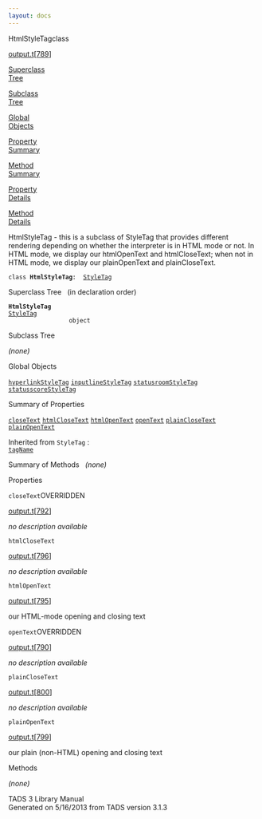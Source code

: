 ```yaml
---
layout: docs
---
```

<span class="title">HtmlStyleTag</span><span class="type">class</span>

[output.t](../file/output.t.html)\[[789](../source/output.t.html#789)\]

[Superclass  
Tree](#_SuperClassTree_)

[Subclass  
Tree](#_SubClassTree_)

[Global  
Objects](#_ObjectSummary_)

[Property  
Summary](#_PropSummary_)

[Method  
Summary](#_MethodSummary_)

[Property  
Details](#_Properties_)

[Method  
Details](#_Methods_)



HtmlStyleTag - this is a subclass of StyleTag that provides different
rendering depending on whether the interpreter is in HTML mode or not.
In HTML mode, we display our htmlOpenText and htmlCloseText; when not in
HTML mode, we display our plainOpenText and plainCloseText.

`class `**`HtmlStyleTag`**` :   `[`StyleTag`](../object/StyleTag.html)



<span id="_SuperClassTree_"></span>



<span class="hdln">Superclass Tree</span>   (in declaration order)



**`HtmlStyleTag`**  
[`StyleTag`](../object/StyleTag.html)  
`                 object`  
<span id="_SubClassTree_"></span>



<span class="hdln">Subclass Tree</span>  



*(none)* <span id="_ObjectSummary_"></span>



<span class="hdln">Global Objects</span>  



[`hyperlinkStyleTag`](../object/hyperlinkStyleTag.html) [`inputlineStyleTag`](../object/inputlineStyleTag.html) [`statusroomStyleTag`](../object/statusroomStyleTag.html) [`statusscoreStyleTag`](../object/statusscoreStyleTag.html)
<span id="_PropSummary_"></span>



<span class="hdln">Summary of Properties</span>  



[`closeText`](#closeText) [`htmlCloseText`](#htmlCloseText) [`htmlOpenText`](#htmlOpenText) [`openText`](#openText) [`plainCloseText`](#plainCloseText) [`plainOpenText`](#plainOpenText)

Inherited from `StyleTag` :  
[`tagName`](../object/StyleTag.html#tagName)

<span id="_MethodSummary_"></span>



<span class="hdln">Summary of Methods</span>  
*(none)* <span id="_Properties_"></span>



<span class="hdln">Properties</span>  



<span id="closeText"></span>

`closeText`<span class="rem">OVERRIDDEN</span>

[output.t](../file/output.t.html)\[[792](../source/output.t.html#792)\]



*no description available*



<span id="htmlCloseText"></span>

`htmlCloseText`

[output.t](../file/output.t.html)\[[796](../source/output.t.html#796)\]



*no description available*



<span id="htmlOpenText"></span>

`htmlOpenText`

[output.t](../file/output.t.html)\[[795](../source/output.t.html#795)\]



our HTML-mode opening and closing text



<span id="openText"></span>

`openText`<span class="rem">OVERRIDDEN</span>

[output.t](../file/output.t.html)\[[790](../source/output.t.html#790)\]



*no description available*



<span id="plainCloseText"></span>

`plainCloseText`

[output.t](../file/output.t.html)\[[800](../source/output.t.html#800)\]



*no description available*



<span id="plainOpenText"></span>

`plainOpenText`

[output.t](../file/output.t.html)\[[799](../source/output.t.html#799)\]



our plain (non-HTML) opening and closing text



<span id="_Methods_"></span>



<span class="hdln">Methods</span>  



*(none)*



TADS 3 Library Manual  
Generated on 5/16/2013 from TADS version 3.1.3


